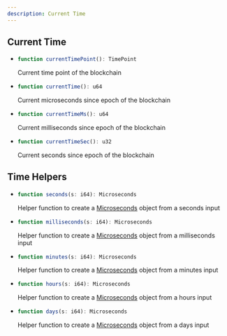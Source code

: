 ```yaml
---
description: Current Time
---
```


## Current Time

* ```ts
  function currentTimePoint(): TimePoint
  ```
  Current time point of the blockchain

* ```ts
  function currentTime(): u64
  ```
  Current microseconds since epoch of the blockchain

* ```ts
  function currentTimeMs(): u64
  ```
  Current milliseconds since epoch of the blockchain

* ```ts
  function currentTimeSec(): u32
  ```
  Current seconds since epoch of the blockchain

## Time Helpers
* ```ts
  function seconds(s: i64): Microseconds
  ```
  Helper function to create a [Microseconds](./microseconds.md) object from a seconds input

* ```ts
  function milliseconds(s: i64): Microseconds
  ```
  Helper function to create a [Microseconds](./microseconds.md) object from a milliseconds input

* ```ts
  function minutes(s: i64): Microseconds
  ```
  Helper function to create a [Microseconds](./microseconds.md) object from a minutes input

* ```ts
  function hours(s: i64): Microseconds
  ```
  Helper function to create a [Microseconds](./microseconds.md) object from a hours input

* ```ts
  function days(s: i64): Microseconds
  ```
  Helper function to create a [Microseconds](./microseconds.md) object from a days input
